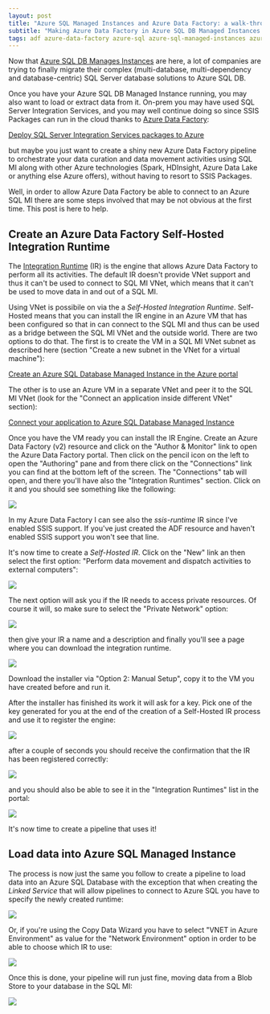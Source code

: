 ```yaml
---
layout: post
title: "Azure SQL Managed Instances and Azure Data Factory: a walk-through"
subtitle: "Making Azure Data Factory in Azure SQL DB Managed Instances work nicely together"
tags: adf azure-data-factory azure-sql azure-sql-managed-instances azure-sql-mi
---
```


Now that [Azure SQL DB Manages Instances](https://docs.microsoft.com/en-us/azure/sql-database/sql-database-managed-instance) are here, a lot of companies are trying to finally migrate their complex (multi-database, multi-dependency and database-centric) SQL Server database solutions to Azure SQL DB.

Once you have your Azure SQL DB Managed Instance running, you may also want to load or extract data from it. On-prem you may have used SQL Server Integration Services, and you may well continue doing so since SSIS Packages can run in the cloud thanks to [Azure Data Factory](https://docs.microsoft.com/en-us/azure/data-factory/):

[Deploy SQL Server Integration Services packages to Azure](https://docs.microsoft.com/en-us/azure/data-factory/tutorial-deploy-ssis-packages-azure)

but maybe you just want to create a shiny new Azure Data Factory pipeline to orchestrate your data curation and data movement activities using SQL MI along with other Azure technologies (Spark, HDInsight, Azure Data Lake or anything else Azure offers), without having to resort to SSIS Packages.

Well, in order to allow Azure Data Factory be able to connect to an Azure SQL MI there are some steps involved that may be not obvious at the first time. This post is here to help.

## Create an Azure Data Factory Self-Hosted Integration Runtime

The [Integration Runtime](https://docs.microsoft.com/en-us/azure/data-factory/concepts-integration-runtime)
(IR) is the engine that allows Azure Data Factory to perform all its activities. The default IR doesn't provide VNet support and thus it can't be used to connect to SQL MI VNet, which means that it can't be used to move data in and out of a SQL MI.

Using VNet is possibile on via the a *Self-Hosted Integration Runtime*. Self-Hosted means that you can install the IR engine in an Azure VM that has been configured so that in can connect to the SQL MI and thus can be used as a bridge between the SQL MI VNet and the outside world. There are two options to do that. The first is to create the VM in a SQL MI VNet subnet as described here (section "Create a new subnet in the VNet for a virtual machine"):

[Create an Azure SQL Database Managed Instance in the Azure portal](https://docs.microsoft.com/en-us/azure/sql-database/sql-database-managed-instance-create-tutorial-portal)

The other is to use an Azure VM in a separate VNet and peer it to the SQL MI VNet (look for the "Connect an application inside different VNet" section):

[Connect your application to Azure SQL Database Managed Instance](https://docs.microsoft.com/en-us/azure/sql-database/sql-database-managed-instance-connect-app)

Once you have the VM ready you can install the IR Engine. Create an Azure Data Factory (v2) resource and click on the "Author & Monitor" link to open the Azure Data Factory portal. Then click on the pencil icon on the left to open the "Authoring" pane and from there click on the "Connections" link you can find at
the bottom left of the screen. The "Connections" tab will open, and there you'll have also the "Integration Runtimes" section. Click on it and you should see something like the following:

![](/public/images/2018-05-10/image-02.png)

In my Azure Data Factory I can see also the *ssis-runtime* IR since I've enabled SSIS support. If you've just created the ADF resource and haven't enabled SSIS support you won't see that line.

It's now time to create a *Self-Hosted* *IR*. Click on the "New" link an then select the first option: "Perform data movement and dispatch activities to external computers":

![](/public/images/2018-05-10/image-03.png)

The next option will ask you if the IR needs to access private resources. Of course it will, so make sure to select the "Private Network" option:

![](/public/images/2018-05-10/image-04.png)

then give your IR a name and a description and finally you'll see a page where you can download the integration runtime.

![](/public/images/2018-05-10/image-05.png)

Download the installer via "Option 2: Manual Setup", copy it to the VM you have created before and run it.

After the installer has finished its work it will ask for a key. Pick one of the key generated for you at the end of the creation of a Self-Hosted IR process and use it to register the engine:

![](/public/images/2018-05-10/image-06.png)

after a couple of seconds you should receive the confirmation that the IR has been registered correctly:

![](/public/images/2018-05-10/image-07.png)

and you should also be able to see it in the "Integration Runtimes" list in the portal:

![](/public/images/2018-05-10/image-08.png)

It's now time to create a pipeline that uses it!

## Load data into Azure SQL Managed Instance

The process is now just the same you follow to create a pipeline to load data into an Azure SQL Database with the exception that when creating the *Linked Service* that will allow pipelines to connect to Azure SQL you have to specify the newly created runtime:

![](/public/images/2018-05-10/image-09.png)

Or, if you're using the Copy Data Wizard you have to select "VNET in Azure Environment" as value for the "Network Environment" option in order to be able to choose which IR to use:

![](/public/images/2018-05-10/image-10.png)

Once this is done, your pipeline will run just fine, moving data from a Blob Store to your database in the SQL MI:

![](/public/images/2018-05-10/image-11.png)
